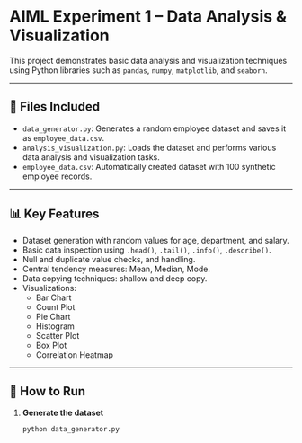 # AIML Experiment 1 – Data Analysis & Visualization

This project demonstrates basic data analysis and visualization techniques using Python libraries such as `pandas`, `numpy`, `matplotlib`, and `seaborn`.

---

## 📁 Files Included

- `data_generator.py`: Generates a random employee dataset and saves it as `employee_data.csv`.
- `analysis_visualization.py`: Loads the dataset and performs various data analysis and visualization tasks.
- `employee_data.csv`: Automatically created dataset with 100 synthetic employee records.

---

## 📊 Key Features

- Dataset generation with random values for age, department, and salary.
- Basic data inspection using `.head()`, `.tail()`, `.info()`, `.describe()`.
- Null and duplicate value checks, and handling.
- Central tendency measures: Mean, Median, Mode.
- Data copying techniques: shallow and deep copy.
- Visualizations:
  - Bar Chart
  - Count Plot
  - Pie Chart
  - Histogram
  - Scatter Plot
  - Box Plot
  - Correlation Heatmap

---

## 🚀 How to Run

1. **Generate the dataset**
   ```bash
   python data_generator.py
